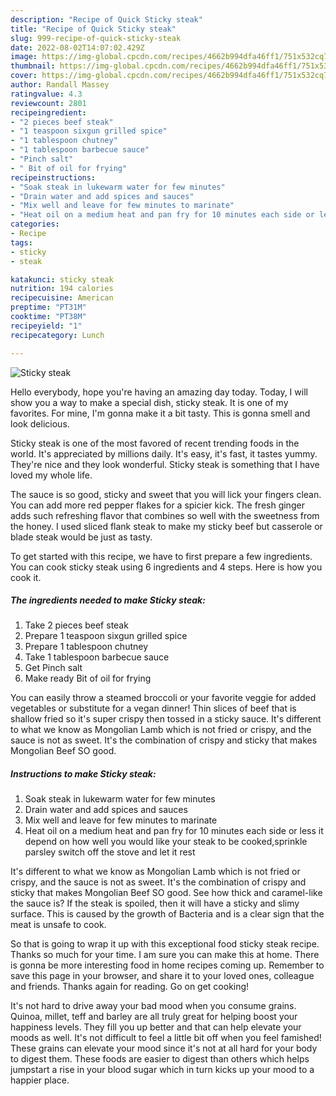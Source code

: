 ```yaml
---
description: "Recipe of Quick Sticky steak"
title: "Recipe of Quick Sticky steak"
slug: 999-recipe-of-quick-sticky-steak
date: 2022-08-02T14:07:02.429Z
image: https://img-global.cpcdn.com/recipes/4662b994dfa46ff1/751x532cq70/sticky-steak-recipe-main-photo.jpg
thumbnail: https://img-global.cpcdn.com/recipes/4662b994dfa46ff1/751x532cq70/sticky-steak-recipe-main-photo.jpg
cover: https://img-global.cpcdn.com/recipes/4662b994dfa46ff1/751x532cq70/sticky-steak-recipe-main-photo.jpg
author: Randall Massey
ratingvalue: 4.3
reviewcount: 2801
recipeingredient:
- "2 pieces beef steak"
- "1 teaspoon sixgun grilled spice"
- "1 tablespoon chutney"
- "1 tablespoon barbecue sauce"
- "Pinch salt"
- " Bit of oil for frying"
recipeinstructions:
- "Soak steak in lukewarm water for few minutes"
- "Drain water and add spices and sauces"
- "Mix well and leave for few minutes to marinate"
- "Heat oil on a medium heat and pan fry for 10 minutes each side or less it depend on how well you would like your steak to be cooked,sprinkle parsley switch off the stove and let it rest"
categories:
- Recipe
tags:
- sticky
- steak

katakunci: sticky steak 
nutrition: 194 calories
recipecuisine: American
preptime: "PT31M"
cooktime: "PT38M"
recipeyield: "1"
recipecategory: Lunch

---
```



![Sticky steak](https://img-global.cpcdn.com/recipes/4662b994dfa46ff1/751x532cq70/sticky-steak-recipe-main-photo.jpg)

Hello everybody, hope you're having an amazing day today. Today, I will show you a way to make a special dish, sticky steak. It is one of my favorites. For mine, I'm gonna make it a bit tasty. This is gonna smell and look delicious.

Sticky steak is one of the most favored of recent trending foods in the world. It's appreciated by millions daily. It's easy, it's fast, it tastes yummy. They're nice and they look wonderful. Sticky steak is something that I have loved my whole life.

The sauce is so good, sticky and sweet that you will lick your fingers clean. You can add more red pepper flakes for a spicier kick. The fresh ginger adds such refreshing flavor that combines so well with the sweetness from the honey. I used sliced flank steak to make my sticky beef but casserole or blade steak would be just as tasty.


To get started with this recipe, we have to first prepare a few ingredients. You can cook sticky steak using 6 ingredients and 4 steps. Here is how you cook it.

<!--inarticleads1-->

##### The ingredients needed to make Sticky steak:

1. Take 2 pieces beef steak
1. Prepare 1 teaspoon sixgun grilled spice
1. Prepare 1 tablespoon chutney
1. Take 1 tablespoon barbecue sauce
1. Get Pinch salt
1. Make ready  Bit of oil for frying


You can easily throw a steamed broccoli or your favorite veggie for added vegetables or substitute for a vegan dinner! Thin slices of beef that is shallow fried so it&#39;s super crispy then tossed in a sticky sauce. It&#39;s different to what we know as Mongolian Lamb which is not fried or crispy, and the sauce is not as sweet. It&#39;s the combination of crispy and sticky that makes Mongolian Beef SO good. 

<!--inarticleads2-->

##### Instructions to make Sticky steak:

1. Soak steak in lukewarm water for few minutes
1. Drain water and add spices and sauces
1. Mix well and leave for few minutes to marinate
1. Heat oil on a medium heat and pan fry for 10 minutes each side or less it depend on how well you would like your steak to be cooked,sprinkle parsley switch off the stove and let it rest


It&#39;s different to what we know as Mongolian Lamb which is not fried or crispy, and the sauce is not as sweet. It&#39;s the combination of crispy and sticky that makes Mongolian Beef SO good. See how thick and caramel-like the sauce is? If the steak is spoiled, then it will have a sticky and slimy surface. This is caused by the growth of Bacteria and is a clear sign that the meat is unsafe to cook. 

So that is going to wrap it up with this exceptional food sticky steak recipe. Thanks so much for your time. I am sure you can make this at home. There is gonna be more interesting food in home recipes coming up. Remember to save this page in your browser, and share it to your loved ones, colleague and friends. Thanks again for reading. Go on get cooking!

It's not hard to drive away your bad mood when you consume grains. Quinoa, millet, teff and barley are all truly great for helping boost your happiness levels. They fill you up better and that can help elevate your moods as well. It's not difficult to feel a little bit off when you feel famished! These grains can elevate your mood since it's not at all hard for your body to digest them. These foods are easier to digest than others which helps jumpstart a rise in your blood sugar which in turn kicks up your mood to a happier place.
